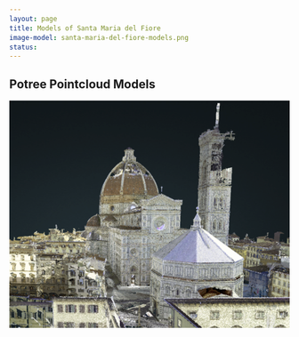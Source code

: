 ```yaml
---
layout: page
title: Models of Santa Maria del Fiore
image-model: santa-maria-del-fiore-models.png
status: 
---
```

  <article>
     <h2>Potree Pointcloud Models</h2>
 <p>
  <a href="http://3d.wlu.edu/v20/duomo.html" title="Redirect to Santa Maria del Fiore Model">
    <img src="/assets/images/santa-maria-del-fiore-models.png" alt="Santa Maria del Fiore Model" />
  </a>
</p>
     
